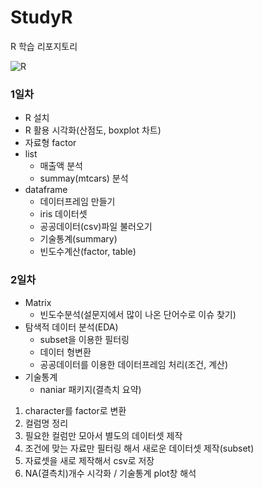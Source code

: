 # StudyR
R 학습 리포지토리

![R](https://download.logo.wine/logo/R_(programming_language)/R_(programming_language)-Logo.wine.png)

### 1일차
- R 설치
- R 활용 시각화(산점도, boxplot 차트)
- 자료형 factor
- list
   - 매출액 분석
   - summay(mtcars) 분석
- dataframe
   - 데이터프레임 만들기
   - iris 데이터셋
   - 공공데이터(csv)파일 불러오기
   - 기술통계(summary)
   - 빈도수계산(factor, table)

### 2일차
- Matrix
  - 빈도수분석(설문지에서 많이 나온 단어수로 이슈 찾기)
- 탐색적 데이터 분석(EDA)
  - subset을 이용한 필터링
  - 데이터 형변환
  - 공공데이터를 이용한 데이터프레임 처리(조건, 계산)
- 기술통계
  - naniar 패키지(결측치 요약)

 1. character를 factor로 변환
 2. 컬럼명 정리
 3. 필요한 컬럼만 모아서 별도의 데이터셋 제작
 4. 조건에 맞는 자료만 필터링 해서 새로운 데이터셋 제작(subset)
 5. 자료셋을 새로 제작해서 csv로 저장
 6. NA(결측치)개수 시각화 / 기술통계 plot창 해석

